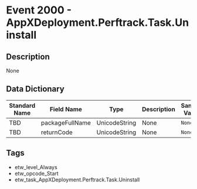 # Event 2000 - AppXDeployment.Perftrack.Task.Uninstall

## Description
None

## Data Dictionary
|Standard Name|Field Name|Type|Description|Sample Value|
|---|---|---|---|---|
|TBD|packageFullName|UnicodeString|None|`None`|
|TBD|returnCode|UnicodeString|None|`None`|

## Tags
* etw_level_Always
* etw_opcode_Start
* etw_task_AppXDeployment.Perftrack.Task.Uninstall